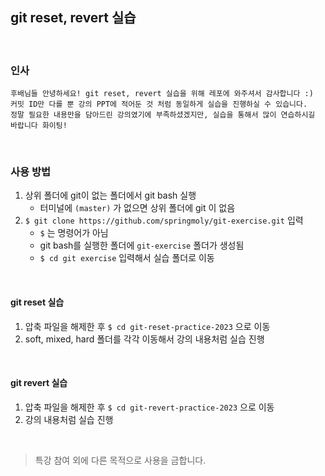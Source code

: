 ## git reset, revert 실습 
<br>

### 인사

```
후배님들 안녕하세요! git reset, revert 실습을 위해 레포에 와주셔서 감사합니다 :)
커밋 ID만 다를 뿐 강의 PPT에 적어둔 것 처럼 동일하게 실습을 진행하실 수 있습니다. 
정말 필요한 내용만을 담아드린 강의였기에 부족하셨겠지만, 실습을 통해서 많이 연습하시길 바랍니다 화이팅! 
```
<br>

### 사용 방법

1. 상위 폴더에 git이 없는 폴더에서 git bash 실행
   * 터미널에 `(master)` 가 없으면 상위 폴더에 git 이 없음
2. `$ git clone https://github.com/springmoly/git-exercise.git` 입력
   * `$` 는 명령어가 아님
   * git bash를 실행한 폴더에 `git-exercise` 폴더가 생성됨 
   * `$ cd git exercise` 입력해서 실습 폴더로 이동

<br>

#### git reset 실습 
1. 압축 파일을 해제한 후 `$ cd git-reset-practice-2023` 으로 이동
2. soft, mixed, hard 폴더를 각각 이동해서 강의 내용처럼 실습 진행
  
<br>

#### git revert 실습
1. 압축 파일을 해제한 후 `$ cd git-revert-practice-2023` 으로 이동
2. 강의 내용처럼 실습 진행


<br>

> 특강 참여 외에 다른 목적으로 사용을 금합니다.